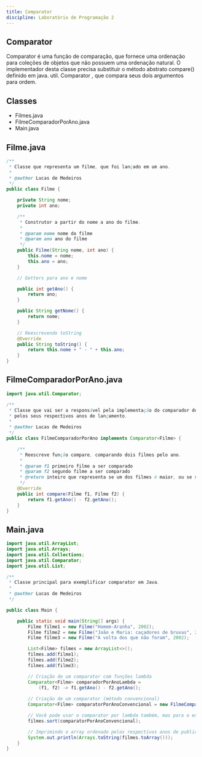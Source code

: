 ```yaml
---
title: Comparator 
discipline: Laboratório de Programação 2
---
```


## Comparator 

Comparator é uma função de comparação, que fornece uma ordenação para coleções de objetos que não possuem uma ordenação natural. O implementador desta classe precisa substituir o método abstrato compare() definido em java. util. Comparator , que compara seus dois argumentos para ordem.

## Classes

- Filmes.java
- FilmeComparadorPorAno.java
- Main.java

## Filme.java

```java
/**
 * Classe que representa um filme, que foi lançado em um ano.
 * 
 * @author Lucas de Medeiros
 */
public class Filme {

    private String nome;
    private int ano;

    /**
     * Construtor a partir do nome a ano do filme.
     * 
     * @param nome nome do filme
     * @param ano ano do filme
     */
    public Filme(String nome, int ano) {
        this.nome = nome;
        this.ano = ano;
    }

    // Getters para ano e nome

    public int getAno() {
        return ano;
    }

    public String getNome() {
        return nome;
    }

    // Reescrevendo toString
    @Override
    public String toString() {
        return this.nome + " - " + this.ano;
    }
}
```

## FilmeComparadorPorAno.java
```java
import java.util.Comparator;

/**
 * Classe que vai ser a responsável pela implementação do comparador de dois filmes
 * pelos seus respectivos anos de lançamento.
 * 
 * @author Lucas de Medeiros
 */
public class FilmeComparadorPorAno implements Comparator<Filme> {

    /**
     * Reescreve função compare, comparando dois filmes pelo ano.
     * 
     * @param f1 primeiro filme a ser comparado
     * @param f2 segundo filme a ser comparado
     * @return inteiro que representa se um dos filmes é maior, ou se são iguais.
     */
    @Override
    public int compare(Filme f1, Filme f2) {
        return f1.getAno() - f2.getAno();
    }
}
```
## Main.java

```java
import java.util.ArrayList;
import java.util.Arrays;
import java.util.Collections;
import java.util.Comparator;
import java.util.List;

/**
 * Classe principal para exemplificar comparator em Java.
 * 
 * @author Lucas de Medeiros
 */

public class Main {

    public static void main(String[] args) {
        Filme filme1 = new Filme("Homem-Aranha", 2002);
        Filme filme2 = new Filme("João e Maria: caçadores de bruxas", 2013);
        Filme filme3 = new Filme("A volta dos que não foram", 2002);

        List<Filme> filmes = new ArrayList<>();
        filmes.add(filme1);
        filmes.add(filme2);
        filmes.add(filme3);

        // Criação de um comparator com funções lambda
        Comparator<Filme> comparadorPorAnoLambda = 
            (f1, f2) -> f1.getAno() - f2.getAno();
        
        // Criação de um comparator (método convencional)
        Comparator<Filme> comparatorPorAnoConvencional = new FilmeComparadorPorAno();

        // Você pode usar o comparator por lambda também, mas para o exemplo, vamos usar o convencional.
        filmes.sort(comparatorPorAnoConvencional);

        // Imprimindo o array ordenado pelos respectivos anos de publicação.
        System.out.println(Arrays.toString(filmes.toArray()));
    }
}
```
